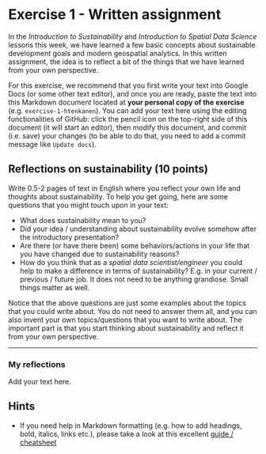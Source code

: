 # Exercise 1 - Written assignment

In the *Introduction to Sustainability* and *Introduction to Spatial Data Science* lessons this week, we have learned 
a few basic concepts about sustainable development goals and modern geospatial analytics. 
In this written assignment, the idea is to reflect a bit of the things that we have learned from your own perspective.

For this exercise, we recommend that you first write your text into Google Docs (or some other text editor), and once you are ready, paste the text into this Markdown document located at **your personal copy of the exercise** (e.g. `exercise-1-htenkanen`). You can add your text here using the editing functionalities of GitHub: click the pencil icon on the top-right side of this document (it will start an editor), then modify this document, and commit (i.e. save) your changes (to be able to do that, you need to add a commit message like `Update docs`). 

## Reflections on sustainability (10 points)

Write 0.5-2 pages of text in English where you reflect your own life and thoughts about sustainability.
To help you get going, here are some questions that you might touch upon in your text:

 - What does sustainability mean to you?
 - Did your idea / understanding about sustainability evolve somehow after the introductory presentation?
 - Are there (or have there been) some behaviors/actions in your life that you have changed due to sustainability reasons?
 - How do you think that as a *spatial data scientist/engineer* you could help to make a difference in terms of sustainability? 
 E.g. in your current / previous / future job. It does not need to be anything grandiose. Small things matter as well. 

Notice that the above questions are just some examples about the topics that you could write about. 
You do not need to answer them all, and you can also invent your own topics/questions that you want to
write about. The important part is that you start thinking about sustainability and reflect it from your own 
perspective.

----------------

### My reflections

Add your text here.

## Hints

- If you need help in Markdown formatting (e.g. how to add headings, bold, italics, links etc.), please take a look at this excellent [guide / cheatsheet](https://www.markdownguide.org/cheat-sheet/) 

